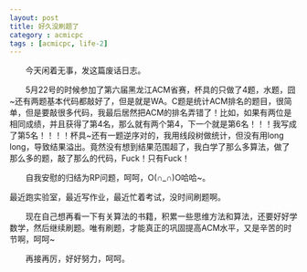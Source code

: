 ```yaml
---
layout: post
title: 好久没刷题了
category : acmicpc
tags : [acmicpc, life-2]
---
```


<p>　　今天闲着无事，发这篇废话日志。</p>
<p>　　5月22号的时候参加了第六届黑龙江ACM省赛，杯具的只做了4题，水题，囧~还有两题基本代码都敲好了，但是就是WA。C题是统计ACM排名的题目，很简单，但是要敲很多代码，我最后居然把ACM的排名弄错了！比如，如果有两位是相同成绩，并且获得了第4名，那么就有两个第4，下一个就是第6名！！！我写成了第5名！！！！杯具~还有一题逆序对的，我用线段树做统计，但没有用long long，导致结果溢出。竟然没有想到结果范围超了，我白学了那么多算法，做了那么多的题，敲了那么的代码，Fuck！只有Fuck！</p>
<p>　　自我安慰的归结为RP问题，呵呵，O(&cap;_&cap;)O哈哈~。</p>
<p>最近跑实验室，最近写作业，最近忙着考试，没时间刷题啊。</p>
<p>　　现在自己想再看一下有关算法的书籍，积累一些思维方法和算法，还要好好学数学，然后继续刷题。唯有刷题，才能真正的巩固提高ACM水平，又是辛苦的时节啊，呵呵~</p>
<p>　　再接再厉，好好努力，呵呵。</p>

